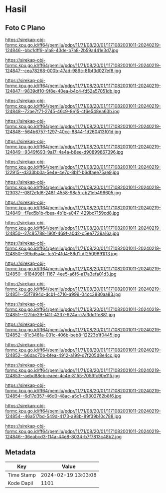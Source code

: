 # Hasil

## Foto C Plano

https://sirekap-obj-formc.kpu.go.id/ff64/pemilu/pdpr/11/71/08/20/01/1171082001011-20240219-124846--bbc1dff9-a1a8-43de-b7a8-2b59a441e3d7.jpg

https://sirekap-obj-formc.kpu.go.id/ff64/pemilu/pdpr/11/71/08/20/01/1171082001011-20240219-124847--cea78268-000b-47ad-989c-8fbf3d027ef8.jpg

https://sirekap-obj-formc.kpu.go.id/ff64/pemilu/pdpr/11/71/08/20/01/1171082001011-20240219-124847--9839df10-9f8e-40ea-b4c4-fd52a57051db.jpg

https://sirekap-obj-formc.kpu.go.id/ff64/pemilu/pdpr/11/71/08/20/01/1171082001011-20240219-124848--72ae7f71-2745-46c9-8e15-cf6e548ea63b.jpg

https://sirekap-obj-formc.kpu.go.id/ff64/pemilu/pdpr/11/71/08/20/01/1171082001011-20240219-124848--564b6757-1297-40cc-8844-1d260413f01d.jpg

https://sirekap-obj-formc.kpu.go.id/ff64/pemilu/pdpr/11/71/08/20/01/1171082001011-20240219-124849--9349f693-9a17-4a4a-b8ee-d90899867396.jpg

https://sirekap-obj-formc.kpu.go.id/ff64/pemilu/pdpr/11/71/08/20/01/1171082001011-20240219-122915--d333bb0a-5e4e-4e7c-8b1f-b6dfaee75ae9.jpg

https://sirekap-obj-formc.kpu.go.id/ff64/pemilu/pdpr/11/71/08/20/01/1171082001011-20240219-123037--08f2e1d6-248f-4558-98a5-cb21eb496605.jpg

https://sirekap-obj-formc.kpu.go.id/ff64/pemilu/pdpr/11/71/08/20/01/1171082001011-20240219-124849--f7ed5b1b-fbea-4b1b-a047-429bc7159cd8.jpg

https://sirekap-obj-formc.kpu.go.id/ff64/pemilu/pdpr/11/71/08/20/01/1171082001011-20240219-124850--27c85788-190f-469f-a0d2-c5ee7739a16a.jpg

https://sirekap-obj-formc.kpu.go.id/ff64/pemilu/pdpr/11/71/08/20/01/1171082001011-20240219-124850--39bd5a4c-fc51-41d4-86d1-df2509891f13.jpg

https://sirekap-obj-formc.kpu.go.id/ff64/pemilu/pdpr/11/71/08/20/01/1171082001011-20240219-124850--61848981-1167-4ee5-a6f5-a17a3efa01d3.jpg

https://sirekap-obj-formc.kpu.go.id/ff64/pemilu/pdpr/11/71/08/20/01/1171082001011-20240219-124851--55f7894d-dcb1-4716-a999-04cc3880aa83.jpg

https://sirekap-obj-formc.kpu.go.id/ff64/pemilu/pdpr/11/71/08/20/01/1171082001011-20240219-124851--f27fde29-141f-4237-924a-c7a3dd1fe881.jpg

https://sirekap-obj-formc.kpu.go.id/ff64/pemilu/pdpr/11/71/08/20/01/1171082001011-20240219-124852--81c3481a-031c-406b-beb8-12223b1f0445.jpg

https://sirekap-obj-formc.kpu.go.id/ff64/pemilu/pdpr/11/71/08/20/01/1171082001011-20240219-124852--b6dac70b-bfea-4912-a199-d7f205d8e4cc.jpg

https://sirekap-obj-formc.kpu.go.id/ff64/pemilu/pdpr/11/71/08/20/01/1171082001011-20240219-124853--aebd88eb-eaee-4c4e-8155-7056fc90e115.jpg

https://sirekap-obj-formc.kpu.go.id/ff64/pemilu/pdpr/11/71/08/20/01/1171082001011-20240219-124854--6d17d357-46d0-48ac-a5c1-d9302762b8f6.jpg

https://sirekap-obj-formc.kpu.go.id/ff64/pemilu/pdpr/11/71/08/20/01/1171082001011-20240219-124854--46a517bd-549d-4173-a98b-89f39b10c788.jpg

https://sirekap-obj-formc.kpu.go.id/ff64/pemilu/pdpr/11/71/08/20/01/1171082001011-20240219-124846--36eabcd3-114a-44e8-8034-b7f7813c48b2.jpg


## Metadata

| Key        | Value               |
| ---------- | ------------------- |
| Time Stamp | 2024-02-19 13:03:08 |
| Kode Dapil | 1101                |



